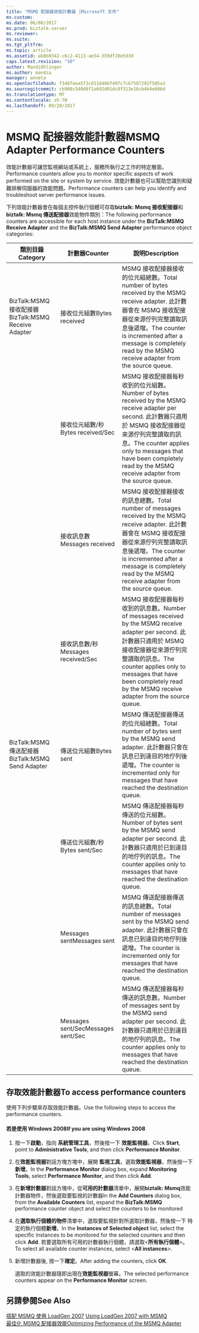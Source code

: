 ```yaml
---
title: "MSMQ 配接器效能計數器 |Microsoft 文件"
ms.custom: 
ms.date: 06/08/2017
ms.prod: biztalk-server
ms.reviewer: 
ms.suite: 
ms.tgt_pltfrm: 
ms.topic: article
ms.assetid: ab8b0342-c6c2-4113-ae54-359df28e5d30
caps.latest.revision: "10"
author: MandiOhlinger
ms.author: mandia
manager: anneta
ms.openlocfilehash: f346feea5f3c651d466f40fc7c67507292f585a3
ms.sourcegitcommit: cb908c540d8f1a692d01dc8f313e16cb4b4e696d
ms.translationtype: MT
ms.contentlocale: zh-TW
ms.lasthandoff: 09/20/2017
---
```

# <a name="msmq-adapter-performance-counters"></a><span data-ttu-id="7510c-102">MSMQ 配接器效能計數器</span><span class="sxs-lookup"><span data-stu-id="7510c-102">MSMQ Adapter Performance Counters</span></span>
<span data-ttu-id="7510c-103">效能計數器可讓您監視網站或系統上，服務所執行之工作的特定層面。</span><span class="sxs-lookup"><span data-stu-id="7510c-103">Performance counters allow you to monitor specific aspects of work performed on the site or system by service.</span></span> <span data-ttu-id="7510c-104">效能計數器也可以幫助您識別和疑難排解伺服器的效能問題。</span><span class="sxs-lookup"><span data-stu-id="7510c-104">Performance counters can help you identify and troubleshoot server performance issues.</span></span>  
  
 <span data-ttu-id="7510c-105">下列效能計數器會在每個主控件執行個體可存取**biztalk: Msmq 接收配接器**和**biztalk: Msmq 傳送配接器**效能物件類別：</span><span class="sxs-lookup"><span data-stu-id="7510c-105">The following performance counters are accessible for each host instance under the **BizTalk:MSMQ Receive Adapter** and the **BizTalk:MSMQ Send Adapter** performance object categories:</span></span>  
  
|<span data-ttu-id="7510c-106">**類別目錄**</span><span class="sxs-lookup"><span data-stu-id="7510c-106">**Category**</span></span>|<span data-ttu-id="7510c-107">**計數器**</span><span class="sxs-lookup"><span data-stu-id="7510c-107">**Counter**</span></span>|<span data-ttu-id="7510c-108">**說明**</span><span class="sxs-lookup"><span data-stu-id="7510c-108">**Description**</span></span>|  
|------------------|-----------------|---------------------|  
|<span data-ttu-id="7510c-109">BizTalk:MSMQ 接收配接器</span><span class="sxs-lookup"><span data-stu-id="7510c-109">BizTalk:MSMQ Receive Adapter</span></span>|<span data-ttu-id="7510c-110">接收位元組數</span><span class="sxs-lookup"><span data-stu-id="7510c-110">Bytes received</span></span>|<span data-ttu-id="7510c-111">MSMQ 接收配接器接收的位元組總數。</span><span class="sxs-lookup"><span data-stu-id="7510c-111">Total number of bytes received by the MSMQ receive adapter.</span></span> <span data-ttu-id="7510c-112">此計數器會在 MSMQ 接收配接器從來源佇列完整讀取訊息後遞增。</span><span class="sxs-lookup"><span data-stu-id="7510c-112">The counter is incremented after a message is completely read by the MSMQ receive adapter from the source queue.</span></span>|  
||<span data-ttu-id="7510c-113">接收位元組數/秒</span><span class="sxs-lookup"><span data-stu-id="7510c-113">Bytes received/Sec</span></span>|<span data-ttu-id="7510c-114">MSMQ 接收配接器每秒收到的位元組數。</span><span class="sxs-lookup"><span data-stu-id="7510c-114">Number of bytes received by the MSMQ receive adapter per second.</span></span> <span data-ttu-id="7510c-115">此計數器只適用於 MSMQ 接收配接器從來源佇列完整讀取的訊息。</span><span class="sxs-lookup"><span data-stu-id="7510c-115">The counter applies only to messages that have been completely read by the MSMQ receive adapter from the source queue.</span></span>|  
||<span data-ttu-id="7510c-116">接收訊息數</span><span class="sxs-lookup"><span data-stu-id="7510c-116">Messages received</span></span>|<span data-ttu-id="7510c-117">MSMQ 接收配接器接收的訊息總數。</span><span class="sxs-lookup"><span data-stu-id="7510c-117">Total number of messages received by the MSMQ receive adapter.</span></span> <span data-ttu-id="7510c-118">此計數器會在 MSMQ 接收配接器從來源佇列完整讀取訊息後遞增。</span><span class="sxs-lookup"><span data-stu-id="7510c-118">The counter is incremented after a message is completely read by the MSMQ receive adapter from the source queue.</span></span>|  
||<span data-ttu-id="7510c-119">接收訊息數/秒</span><span class="sxs-lookup"><span data-stu-id="7510c-119">Messages received/Sec</span></span>|<span data-ttu-id="7510c-120">MSMQ 接收配接器每秒收到的訊息數。</span><span class="sxs-lookup"><span data-stu-id="7510c-120">Number of messages received by the MSMQ receive adapter per second.</span></span> <span data-ttu-id="7510c-121">此計數器只適用於 MSMQ 接收配接器從來源佇列完整讀取的訊息。</span><span class="sxs-lookup"><span data-stu-id="7510c-121">The counter applies only to messages that have been completely read by the MSMQ receive adapter from the source queue.</span></span>|  
|<span data-ttu-id="7510c-122">BizTalk:MSMQ 傳送配接器</span><span class="sxs-lookup"><span data-stu-id="7510c-122">BizTalk:MSMQ Send Adapter</span></span>|<span data-ttu-id="7510c-123">傳送位元組數</span><span class="sxs-lookup"><span data-stu-id="7510c-123">Bytes sent</span></span>|<span data-ttu-id="7510c-124">MSMQ 傳送配接器傳送的位元組總數。</span><span class="sxs-lookup"><span data-stu-id="7510c-124">Total number of bytes sent by the MSMQ send adapter.</span></span> <span data-ttu-id="7510c-125">此計數器只會在訊息已到達目的地佇列後遞增。</span><span class="sxs-lookup"><span data-stu-id="7510c-125">The counter is incremented only for messages that have reached the destination queue.</span></span>|  
||<span data-ttu-id="7510c-126">傳送位元組數/秒</span><span class="sxs-lookup"><span data-stu-id="7510c-126">Bytes sent/Sec</span></span>|<span data-ttu-id="7510c-127">MSMQ 傳送配接器每秒傳送的位元組數。</span><span class="sxs-lookup"><span data-stu-id="7510c-127">Number of bytes sent by the MSMQ send adapter per second.</span></span> <span data-ttu-id="7510c-128">此計數器只適用於已到達目的地佇列的訊息。</span><span class="sxs-lookup"><span data-stu-id="7510c-128">The counter applies only to messages that have reached the destination queue.</span></span>|  
||<span data-ttu-id="7510c-129">Messages sent</span><span class="sxs-lookup"><span data-stu-id="7510c-129">Messages sent</span></span>|<span data-ttu-id="7510c-130">MSMQ 傳送配接器傳送的訊息總數。</span><span class="sxs-lookup"><span data-stu-id="7510c-130">Total number of messages sent by the MSMQ send adapter.</span></span> <span data-ttu-id="7510c-131">此計數器只會在訊息已到達目的地佇列後遞增。</span><span class="sxs-lookup"><span data-stu-id="7510c-131">The counter is incremented only for messages that have reached the destination queue.</span></span>|  
||<span data-ttu-id="7510c-132">Messages sent/Sec</span><span class="sxs-lookup"><span data-stu-id="7510c-132">Messages sent/Sec</span></span>|<span data-ttu-id="7510c-133">MSMQ 傳送配接器每秒傳送的訊息數。</span><span class="sxs-lookup"><span data-stu-id="7510c-133">Number of messages sent by the MSMQ send adapter per second.</span></span> <span data-ttu-id="7510c-134">此計數器只適用於已到達目的地佇列的訊息。</span><span class="sxs-lookup"><span data-stu-id="7510c-134">The counter applies only to messages that have reached the destination queue.</span></span>|  
  
## <a name="to-access-performance-counters"></a><span data-ttu-id="7510c-135">存取效能計數器</span><span class="sxs-lookup"><span data-stu-id="7510c-135">To access performance counters</span></span>  
 <span data-ttu-id="7510c-136">使用下列步驟來存取效能計數器。</span><span class="sxs-lookup"><span data-stu-id="7510c-136">Use the following steps to access the performance counters.</span></span>  
  
#### <a name="if-you-are-using-windows-2008"></a><span data-ttu-id="7510c-137">若是使用 Windows 2008</span><span class="sxs-lookup"><span data-stu-id="7510c-137">If you are using Windows 2008</span></span>  
  
1.  <span data-ttu-id="7510c-138">按一下**啟動**，指向 **系統管理工具**，然後按一下 **效能監視器**。</span><span class="sxs-lookup"><span data-stu-id="7510c-138">Click **Start**, point to **Administrative Tools**, and then click **Performance Monitor**.</span></span>  
  
2.  <span data-ttu-id="7510c-139">在**效能監視器**對話方塊方塊中，展開 **監視工具**，選取**效能監視器**，然後按一下 **新增**。</span><span class="sxs-lookup"><span data-stu-id="7510c-139">In the **Performance Monitor** dialog box, expand **Monitoring Tools**, select **Performance Monitor**, and then click **Add**.</span></span>  
  
3.  <span data-ttu-id="7510c-140">在**新增計數器**對話方塊中，從**可用的計數器**清單中，展開**biztalk: Msmq**效能計數器物件，然後選取要監視的計數器</span><span class="sxs-lookup"><span data-stu-id="7510c-140">In the **Add Counters** dialog box, from the **Available Counters** list, expand the **BizTalk:MSMQ** performance counter object and select the counters to be monitored</span></span>  
  
4.  <span data-ttu-id="7510c-141">在**選取執行個體的物件**清單中，選取要監視針對所選取計數器，然後按一下 特定的執行個體**新增**。</span><span class="sxs-lookup"><span data-stu-id="7510c-141">In the **Instances of Selected object** list, select the specific instances to be monitored for the selected counters and then click **Add**.</span></span>  <span data-ttu-id="7510c-142">若要選取所有可用的計數器執行個體，請選取\<**所有執行個體**>。</span><span class="sxs-lookup"><span data-stu-id="7510c-142">To select all available counter instances, select \<**All instances**>.</span></span>  
  
5.  <span data-ttu-id="7510c-143">新增計數器後, 按一下**確定**。</span><span class="sxs-lookup"><span data-stu-id="7510c-143">After adding the counters, click **OK**.</span></span>  
  
     <span data-ttu-id="7510c-144">選取的效能計數器隨即出現在**效能監視器**螢幕。</span><span class="sxs-lookup"><span data-stu-id="7510c-144">The selected performance counters appear on the **Performance Monitor** screen.</span></span>  
  
## <a name="see-also"></a><span data-ttu-id="7510c-145">另請參閱</span><span class="sxs-lookup"><span data-stu-id="7510c-145">See Also</span></span>  
 <span data-ttu-id="7510c-146">[搭配 MSMQ 使用 LoadGen 2007](../core/using-loadgen-2007-with-msmq.md) </span><span class="sxs-lookup"><span data-stu-id="7510c-146">[Using LoadGen 2007 with MSMQ](../core/using-loadgen-2007-with-msmq.md) </span></span>  
 [<span data-ttu-id="7510c-147">最佳化 MSMQ 配接器效能</span><span class="sxs-lookup"><span data-stu-id="7510c-147">Optimizing Performance of the MSMQ Adapter</span></span>](../core/optimizing-performance-of-the-msmq-adapter.md)